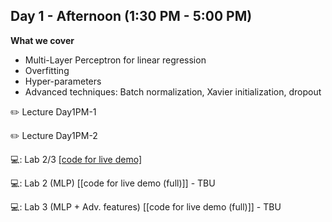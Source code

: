 ## Day 1 - Afternoon (1:30 PM - 5:00 PM)

**What we cover**
* Multi-Layer Perceptron for linear regression
* Overfitting
* Hyper-parameters
* Advanced techniques: Batch normalization, Xavier initialization, dropout

:pencil2: Lecture Day1PM-1

:pencil2: Lecture Day1PM-2

:computer:: Lab 2/3 [[code for live demo]](https://github.com/isaacyeSN/SS2021/blob/main/Day1PM/SS21Day1PM_Lab2_MLP.ipynb)

:computer:: Lab 2 (MLP) [[code for live demo (full)]] - TBU

:computer:: Lab 3 (MLP + Adv. features) [[code for live demo (full)]] - TBU
